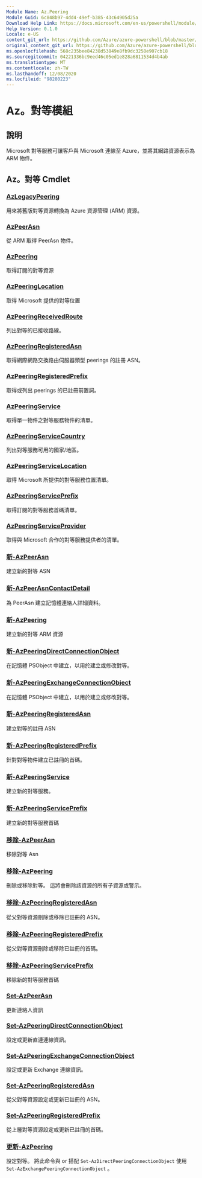 ```yaml
---
Module Name: Az.Peering
Module Guid: 6c848b97-4dd4-49ef-b385-43c64905d25a
Download Help Link: https://docs.microsoft.com/en-us/powershell/module/az.peering.md
Help Version: 0.1.0
Locale: e-US
content_git_url: https://github.com/Azure/azure-powershell/blob/master/src/Peering/Peering/help/Az.Peering.md
original_content_git_url: https://github.com/Azure/azure-powershell/blob/master/src/Peering/Peering/help/Az.Peering.md
ms.openlocfilehash: 568c235bee84238d53849e8fb9dc3258e907cb18
ms.sourcegitcommit: 04221336bc9eed46c05ed1e828a6811534d4b4ab
ms.translationtype: MT
ms.contentlocale: zh-TW
ms.lasthandoff: 12/08/2020
ms.locfileid: "98280223"
---
```

# Az。對等模組
## 說明
Microsoft 對等服務可讓客戶與 Microsoft 連線至 Azure，並將其網路資源表示為 ARM 物件。

## Az。對等 Cmdlet
### [AzLegacyPeering](Get-AzLegacyPeering.md)
用來將舊版對等資源轉換為 Azure 資源管理 (ARM) 資源。 

### [AzPeerAsn](Get-AzPeerAsn.md)
從 ARM 取得 PeerAsn 物件。

### [AzPeering](Get-AzPeering.md)
取得訂閱的對等資源

### [AzPeeringLocation](Get-AzPeeringLocation.md)
取得 Microsoft 提供的對等位置

### [AzPeeringReceivedRoute](Get-AzPeeringReceivedRoute.md)
列出對等的已接收路線。

### [AzPeeringRegisteredAsn](Get-AzPeeringRegisteredAsn.md)
取得網際網路交換路由伺服器類型 peerings 的註冊 ASN。

### [AzPeeringRegisteredPrefix](Get-AzPeeringRegisteredPrefix.md)
取得或列出 peerings 的已註冊前置詞。

### [AzPeeringService](Get-AzPeeringService.md)
取得單一物件之對等服務物件的清單。

### [AzPeeringServiceCountry](Get-AzPeeringServiceCountry.md)
列出對等服務可用的國家/地區。

### [AzPeeringServiceLocation](Get-AzPeeringServiceLocation.md)
取得 Microsoft 所提供的對等服務位置清單。

### [AzPeeringServicePrefix](Get-AzPeeringServicePrefix.md)
取得訂閱的對等服務首碼清單。

### [AzPeeringServiceProvider](Get-AzPeeringServiceProvider.md)
取得與 Microsoft 合作的對等服務提供者的清單。

### [新-AzPeerAsn](New-AzPeerAsn.md)
建立新的對等 ASN 

### [新-AzPeerAsnContactDetail](New-AzPeerAsnContactDetail.md)
為 PeerAsn 建立記憶體連絡人詳細資料。 

### [新-AzPeering](New-AzPeering.md)
建立新的對等 ARM 資源

### [新-AzPeeringDirectConnectionObject](New-AzPeeringDirectConnectionObject.md)
在記憶體 PSObject 中建立，以用於建立或修改對等。

### [新-AzPeeringExchangeConnectionObject](New-AzPeeringExchangeConnectionObject.md)
在記憶體 PSObject 中建立，以用於建立或修改對等。

### [新-AzPeeringRegisteredAsn](New-AzPeeringRegisteredAsn.md)
建立對等的註冊 ASN

### [新-AzPeeringRegisteredPrefix](New-AzPeeringRegisteredPrefix.md)
針對對等物件建立已註冊的首碼。

### [新-AzPeeringService](New-AzPeeringService.md)
建立新的對等服務。

### [新-AzPeeringServicePrefix](New-AzPeeringServicePrefix.md)
建立新的對等服務首碼

### [移除-AzPeerAsn](Remove-AzPeerAsn.md)
移除對等 Asn

### [移除-AzPeering](Remove-AzPeering.md)
刪除或移除對等。 這將會刪除該資源的所有子資源或警示。

### [移除-AzPeeringRegisteredAsn](Remove-AzPeeringRegisteredAsn.md)
從父對等資源刪除或移除已註冊的 ASN。

### [移除-AzPeeringRegisteredPrefix](Remove-AzPeeringRegisteredPrefix.md)
從父對等資源刪除或移除已註冊的首碼。

### [移除-AzPeeringServicePrefix](Remove-AzPeeringServicePrefix.md)
移除新的對等服務首碼

### [Set-AzPeerAsn](Set-AzPeerAsn.md)
更新連絡人資訊

### [Set-AzPeeringDirectConnectionObject](Set-AzPeeringDirectConnectionObject.md)
設定或更新直連連線資訊。 

### [Set-AzPeeringExchangeConnectionObject](Set-AzPeeringExchangeConnectionObject.md)
設定或更新 Exchange 連線資訊。 

### [Set-AzPeeringRegisteredAsn](Set-AzPeeringRegisteredAsn.md)
從父對等資源設定或更新已註冊的 ASN。

### [Set-AzPeeringRegisteredPrefix](Set-AzPeeringRegisteredPrefix.md)
從上層對等資源設定或更新已註冊的首碼。

### [更新-AzPeering](Update-AzPeering.md)
設定對等。 將此命令與 or 搭配 `Set-AzDirectPeeringConnectionObject` 使用 `Set-AzExchangePeeringConnectionObject` 。

